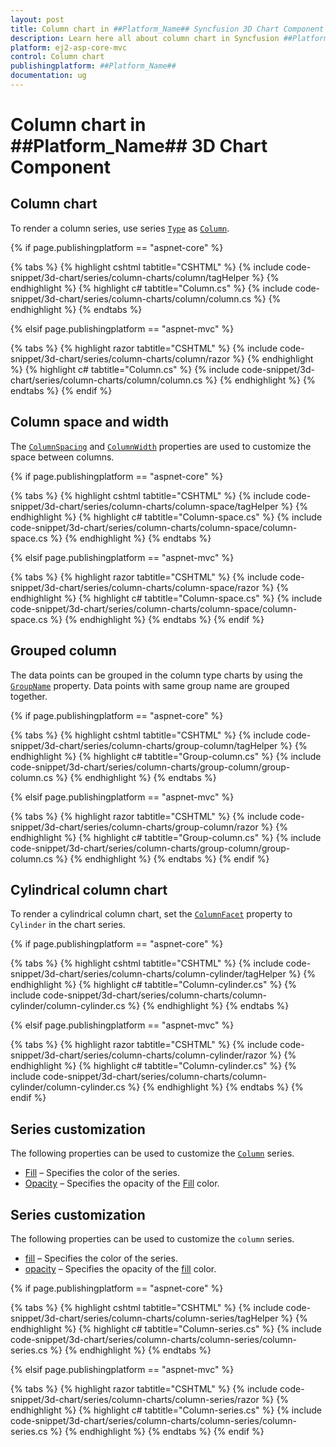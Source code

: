 ```yaml
---
layout: post
title: Column chart in ##Platform_Name## Syncfusion 3D Chart Component
description: Learn here all about column chart in Syncfusion ##Platform_Name## 3D Chart component of Syncfusion Essential JS 2 and more.
platform: ej2-asp-core-mvc
control: Column chart
publishingplatform: ##Platform_Name##
documentation: ug
---
```



# Column chart in ##Platform_Name## 3D Chart Component

## Column chart

To render a column series, use series [`Type`](https://help.syncfusion.com/cr/aspnetmvc-js2/Syncfusion.EJ2.Charts.Chart3DSeries.html#Syncfusion_EJ2_Charts_Chart3DSeries_Type) as [`Column`](https://help.syncfusion.com/cr/aspnetmvc-js2/Syncfusion.EJ2.Charts.Chart3DSeriesType.html#Syncfusion_EJ2_Charts_Chart3DSeriesType_Column).

{% if page.publishingplatform == "aspnet-core" %}

{% tabs %}
{% highlight cshtml tabtitle="CSHTML" %}
{% include code-snippet/3d-chart/series/column-charts/column/tagHelper %}
{% endhighlight %}
{% highlight c# tabtitle="Column.cs" %}
{% include code-snippet/3d-chart/series/column-charts/column/column.cs %}
{% endhighlight %}
{% endtabs %}

{% elsif page.publishingplatform == "aspnet-mvc" %}

{% tabs %}
{% highlight razor tabtitle="CSHTML" %}
{% include code-snippet/3d-chart/series/column-charts/column/razor %}
{% endhighlight %}
{% highlight c# tabtitle="Column.cs" %}
{% include code-snippet/3d-chart/series/column-charts/column/column.cs %}
{% endhighlight %}
{% endtabs %}
{% endif %}



## Column space and width

The [`ColumnSpacing`](https://help.syncfusion.com/cr/aspnetmvc-js2/Syncfusion.EJ2.Charts.Chart3DSeries.html#Syncfusion_EJ2_Charts_Chart3DSeries_ColumnSpacing) and [`ColumnWidth`](https://help.syncfusion.com/cr/aspnetmvc-js2/Syncfusion.EJ2.Charts.Chart3DSeries.html#Syncfusion_EJ2_Charts_Chart3DSeries_ColumnWidth) properties are used to customize the space between columns.

{% if page.publishingplatform == "aspnet-core" %}

{% tabs %}
{% highlight cshtml tabtitle="CSHTML" %}
{% include code-snippet/3d-chart/series/column-charts/column-space/tagHelper %}
{% endhighlight %}
{% highlight c# tabtitle="Column-space.cs" %}
{% include code-snippet/3d-chart/series/column-charts/column-space/column-space.cs %}
{% endhighlight %}
{% endtabs %}

{% elsif page.publishingplatform == "aspnet-mvc" %}

{% tabs %}
{% highlight razor tabtitle="CSHTML" %}
{% include code-snippet/3d-chart/series/column-charts/column-space/razor %}
{% endhighlight %}
{% highlight c# tabtitle="Column-space.cs" %}
{% include code-snippet/3d-chart/series/column-charts/column-space/column-space.cs %}
{% endhighlight %}
{% endtabs %}
{% endif %}



## Grouped column

The data points can be grouped in the column type charts by using the [`GroupName`](https://help.syncfusion.com/cr/aspnetmvc-js2/Syncfusion.EJ2.Charts.Chart3DSeries.html#Syncfusion_EJ2_Charts_Chart3DSeries_GroupName) property. Data points with same group name are grouped together.

{% if page.publishingplatform == "aspnet-core" %}

{% tabs %}
{% highlight cshtml tabtitle="CSHTML" %}
{% include code-snippet/3d-chart/series/column-charts/group-column/tagHelper %}
{% endhighlight %}
{% highlight c# tabtitle="Group-column.cs" %}
{% include code-snippet/3d-chart/series/column-charts/group-column/group-column.cs %}
{% endhighlight %}
{% endtabs %}

{% elsif page.publishingplatform == "aspnet-mvc" %}

{% tabs %}
{% highlight razor tabtitle="CSHTML" %}
{% include code-snippet/3d-chart/series/column-charts/group-column/razor %}
{% endhighlight %}
{% highlight c# tabtitle="Group-column.cs" %}
{% include code-snippet/3d-chart/series/column-charts/group-column/group-column.cs %}
{% endhighlight %}
{% endtabs %}
{% endif %}



## Cylindrical column chart

To render a cylindrical column chart, set the [`ColumnFacet`](https://help.syncfusion.com/cr/aspnetmvc-js2/Syncfusion.EJ2.Charts.Chart3DSeries.html#Syncfusion_EJ2_Charts_Chart3DSeries_ColumnFacet) property to `Cylinder` in the chart series.

{% if page.publishingplatform == "aspnet-core" %}

{% tabs %}
{% highlight cshtml tabtitle="CSHTML" %}
{% include code-snippet/3d-chart/series/column-charts/column-cylinder/tagHelper %}
{% endhighlight %}
{% highlight c# tabtitle="Column-cylinder.cs" %}
{% include code-snippet/3d-chart/series/column-charts/column-cylinder/column-cylinder.cs %}
{% endhighlight %}
{% endtabs %}

{% elsif page.publishingplatform == "aspnet-mvc" %}

{% tabs %}
{% highlight razor tabtitle="CSHTML" %}
{% include code-snippet/3d-chart/series/column-charts/column-cylinder/razor %}
{% endhighlight %}
{% highlight c# tabtitle="Column-cylinder.cs" %}
{% include code-snippet/3d-chart/series/column-charts/column-cylinder/column-cylinder.cs %}
{% endhighlight %}
{% endtabs %}
{% endif %}



## Series customization

The following properties can be used to customize the [`Column`](https://help.syncfusion.com/cr/aspnetmvc-js2/Syncfusion.EJ2.Charts.Chart3DSeriesType.html#Syncfusion_EJ2_Charts_Chart3DSeriesType_Column) series.

* [Fill](https://help.syncfusion.com/cr/aspnetmvc-js2/Syncfusion.EJ2.Charts.Chart3DSeries.html#Syncfusion_EJ2_Charts_Chart3DSeries_Fill) – Specifies the color of the series.
* [Opacity](https://help.syncfusion.com/cr/aspnetmvc-js2/Syncfusion.EJ2.Charts.Chart3DSeries.html#Syncfusion_EJ2_Charts_Chart3DSeries_Opacity) – Specifies the opacity of the [Fill](https://help.syncfusion.com/cr/aspnetmvc-js2/Syncfusion.EJ2.Charts.Chart3DSeries.html#Syncfusion_EJ2_Charts_Chart3DSeries_Fill) color.
## Series customization

The following properties can be used to customize the `column` series.

* [fill](../../api/chart3d/series3DModel/#fill) – Specifies the color of the series.
* [opacity](../../api/chart3d/series3DModel/#opacity) – Specifies the opacity of the [fill](../../api/chart3d/series3DModel/#fill) color.

{% if page.publishingplatform == "aspnet-core" %}

{% tabs %}
{% highlight cshtml tabtitle="CSHTML" %}
{% include code-snippet/3d-chart/series/column-charts/column-series/tagHelper %}
{% endhighlight %}
{% highlight c# tabtitle="Column-series.cs" %}
{% include code-snippet/3d-chart/series/column-charts/column-series/column-series.cs %}
{% endhighlight %}
{% endtabs %}

{% elsif page.publishingplatform == "aspnet-mvc" %}

{% tabs %}
{% highlight razor tabtitle="CSHTML" %}
{% include code-snippet/3d-chart/series/column-charts/column-series/razor %}
{% endhighlight %}
{% highlight c# tabtitle="Column-series.cs" %}
{% include code-snippet/3d-chart/series/column-charts/column-series/column-series.cs %}
{% endhighlight %}
{% endtabs %}
{% endif %}


